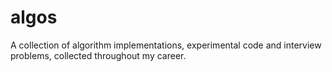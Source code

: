 # algos
A collection of algorithm implementations, experimental code and interview problems, collected throughout my career.
